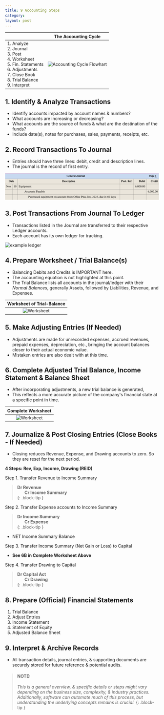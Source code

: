 ```yaml
---
title: 9 Accounting Steps
category: 
layout: post
---
```


||The Accounting Cycle|
|:-|:-:|
|1. Analyze<br>2. Journal<br>3. Post<br>4. Worksheet<br>5. Fin. Statements<br>6. Adjustments<br>7. Close Book<br>8. Trial Balance<br>9. Interpret|![Accounting Cycle Flowhart](/bookkeeping/assets/mc-graw-accounting-course/images/cir.act.cycle.85.png)|

## 1. Identify & Analyze Transactions

- Identify accounts impacted by account names & numbers?  
- What accounts are increasing or decreasing?  
- What accounts are the source of funds & what are the destination of the funds?  
- Include date(s), notes for purchases, sales, payments, receipts, etc.  

## 2. Record Transactions To Journal

- Entries should have three lines: debit, credit and description lines.  
- The journal is the record of first entry.  

![example journal entry](/assets/mc-graw-accounting-course/images/example.journal.entry.png)

## 3. Post Transactions From Journal To Ledger  

- Transactions listed in the Journal are transferred to their respective Ledger accounts.
- Each account has its own ledger for tracking.

![example ledger](/bookkeeping/assets/misc/post.2.ledger.jpg)

## 4. Prepare Worksheet / Trial Balance(s)

- Balancing Debits and Credits is IMPORTANT here. 
- The accounting equation is not highlighted at this point.
- The Trial Balance lists all accounts in the journal/ledger with their *Normal Balances*, generally Assets, followed by Liabilities, Revenue, and Expenses. 

|Worksheet of Trial-Balance|
|:-:|
|![Worksheet](/bookkeeping/assets/mc-graw-accounting-course/images/fig5.8f.preparation.of.bs.w.Circles.png)|

## 5. Make Adjusting Entries (If Needed)

- Adjustments are made for unrecorded expenses, accrued revenues, prepaid expenses, depreciation, etc., bringing the account balances closer to their actual economic value.
- Mistaken entries are also dealt with at this time.

## 6. Complete Adjusted Trial Balance, Income Statement & Balance Sheet

- After incorporating adjustments, a new trial balance is generated,
- This reflects a more accurate picture of the company's financial state at a specific point in time.

|Complete Worksheet|
|:-:|
|![Worksheet](/bookkeeping/assets/mc-graw-accounting-course/images/fig5.8f.preparation.of.bs.w.Circles.png)|

## 7. Journalize & Post Closing Entries (Close Books - If Needed)

- Closing reduces Revenue, Expense, and Drawing accounts to zero. So they are reset for the next period.   

**4 Steps: Rev, Exp, Income, Drawing (REID)**      

Step 1. Transfer Revenue to Income Summary  

> **Dr Revenue**  
> &nbsp;&nbsp;&nbsp;&nbsp;&nbsp; **Cr Income Summary**  
{: .block-tip }

Step 2. Transfer Expense accounts to Income Summary   

> **Dr Income Summary**  
> &nbsp;&nbsp;&nbsp;&nbsp;&nbsp; **Cr Expense**  
{: .block-tip } 

- NET Income Summary Balance  

Step 3. Transfer Income Summary (Net Gain or Loss) to Capital    

- **See 6B in Complete Worksheet Above**

Step 4. Transfer Drawing to Capital    

> **Dr Capital Act**  
> &nbsp;&nbsp;&nbsp;&nbsp;&nbsp; **Cr Drawing**  
{: .block-tip }

  

## 8. Prepare (Official) Financial Statements

1. Trial Balance
2. Adjust Entries
3. Income Statement
4. Statement of Equity
5. Adjusted Balance Sheet


## 9. Interpret & Archive Records

- All transaction details, journal entries, & supporting documents are securely stored for future reference & potential audits.

> #### NOTE: 
> *This is a general overview, & specific details or steps might vary depending on the business size, complexity, & industry practices. Additionally, software can automate much of this process, but understanding the underlying concepts remains is crucial.*
{: .block-tip }